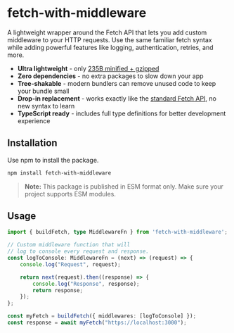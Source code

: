 # fetch-with-middleware

A lightweight wrapper around the Fetch API that lets you add custom middleware to your HTTP requests. Use the same familiar fetch syntax while adding powerful features like logging, authentication, retries, and more.

- **Ultra lightweight** - only [235B minified + gzipped](https://bundlephobia.com/package/fetch-with-middleware)
- **Zero dependencies** - no extra packages to slow down your app
- **Tree-shakable** - modern bundlers can remove unused code to keep your bundle small
- **Drop-in replacement** - works exactly like the [standard Fetch API](https://developer.mozilla.org/en-US/docs/Web/API/Fetch_API), no new syntax to learn
- **TypeScript ready** - includes full type definitions for better development experience


## Installation

Use npm to install the package.

```bash
npm install fetch-with-middleware
```

> **Note:** This package is published in ESM format only. Make sure your project supports ESM modules.

## Usage

```ts
import { buildFetch, type MiddlewareFn } from 'fetch-with-middleware';

// Custom middleware function that will 
// log to console every request and response.
const logToConsole: MiddlewareFn = (next) => (request) => {
    console.log("Request", request);

    return next(request).then((response) => {
        console.log("Response", response);
        return response;
    });
};

const myFetch = buildFetch({ middlewares: [logToConsole] });
const response = await myFetch("https://localhost:3000");
```


